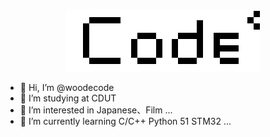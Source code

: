 <p align = "center">
	<img alt="ScrcpyWidget" src="Code.png">
</p>

- 👋 Hi, I’m @woodecode
- 📖 I’m studying at CDUT
- 👀 I’m interested in Japanese、Film ...
- 🌱 I’m currently learning C/C++ Python 51 STM32 ...


